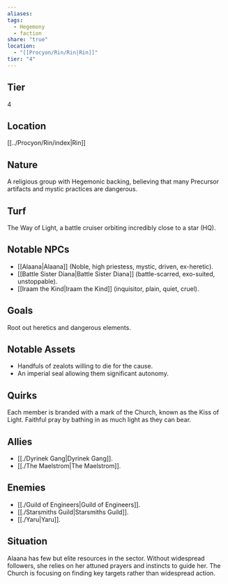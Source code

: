 ```yaml
---
aliases: 
tags:
  - Hegemony
  - faction
share: "true"
location:
  - "[[Procyon/Rin/Rin|Rin]]"
tier: "4"
---
```

## Tier

4

## Location

[[../Procyon/Rin/index|Rin]]

## Nature

A religious group with Hegemonic backing, believing that many Precursor artifacts and mystic practices are dangerous.

## Turf

The Way of Light, a battle cruiser orbiting incredibly close to a star (HQ).

## Notable NPCs

- [[Alaana|Alaana]] (Noble, high priestess, mystic, driven, ex-heretic).
- [[Battle Sister Diana|Battle Sister Diana]] (battle-scarred, exo-suited, unstoppable).
- [[Iraam the Kind|Iraam the Kind]] (inquisitor, plain, quiet, cruel).


## Goals

Root out heretics and dangerous elements.

## Notable Assets

- Handfuls of zealots willing to die for the cause.
- An imperial seal allowing them significant autonomy.


## Quirks

Each member is branded with a mark of the Church, known as the Kiss of Light. Faithful pray by bathing in as much light as they can bear.

## Allies

- [[./Dyrinek Gang|Dyrinek Gang]].
- [[./The Maelstrom|The Maelstrom]].


## Enemies

- [[./Guild of Engineers|Guild of Engineers]].
- [[./Starsmiths Guild|Starsmiths Guild]].
- [[./Yaru|Yaru]].


## Situation

Alaana has few but elite resources in the sector. Without widespread followers, she relies on her attuned prayers and instincts to guide her. The Church is focusing on finding key targets rather than widespread action.
